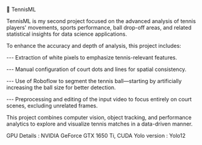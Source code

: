 🎾 TennisML


TennisML is my second project focused on the advanced analysis of tennis players' movements, sports performance, ball drop-off areas, and related statistical insights for data science applications.

To enhance the accuracy and depth of analysis, this project includes:

--- Extraction of white pixels to emphasize tennis-relevant features.


--- Manual configuration of court dots and lines for spatial consistency.


--- Use of Roboflow to segment the tennis ball—starting by artificially increasing the ball size for better detection.


--- Preprocessing and editing of the input video to focus entirely on court scenes, excluding unrelated frames.



This project combines computer vision, object tracking, and performance analytics to explore and visualize tennis matches in a data-driven manner.


GPU Details :  NVIDIA GeForce GTX 1650 Ti, CUDA
Yolo version : Yolo12

